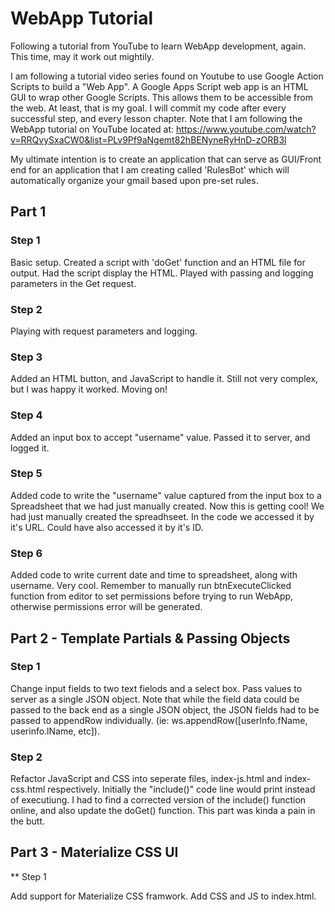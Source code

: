 # WebApp Tutorial

Following a tutorial from YouTube to learn WebApp development, again. This time, may it work out mightily.

I am following a tutorial video series found on Youtube to use Google Action Scripts to build a "Web App". A Google Apps Script web app is an HTML GUI to wrap other Google Scripts. This allows them to be accessible from the web. At least, that is my goal. 
I will commit my code after every successful step, and every lesson chapter. Note that I am following the WebApp tutorial on YouTube located at: https://www.youtube.com/watch?v=RRQvySxaCW0&list=PLv9Pf9aNgemt82hBENyneRyHnD-zORB3l

My ultimate intention is to create an application that can serve as GUI/Front end for an application that I am creating called 'RulesBot' which will automatically organize your gmail based upon pre-set rules.

## Part 1

### Step 1

Basic setup. Created a script with 'doGet' function and an HTML file for output. Had the script display the HTML. Played with passing and logging parameters in the Get request.

### Step 2

Playing with request parameters and logging.

### Step 3

Added an HTML button, and JavaScript to handle it. Still not very complex, but I was happy it worked. Moving on!

### Step 4

Added an input box to accept "username" value. Passed it to server, and logged it.

### Step 5

Added code to write the "username" value captured from the input box to a Spreadsheet that we had just manually created. Now this is getting cool! We had just manually created the spreadhseet. In the code we accessed it by it's URL. Could have also accessed it by it's ID.

### Step 6

Added code to write current date and time to spreadsheet, along with username. Very cool. Remember to manually run btnExecuteClicked function from editor to set permissions before trying to run WebApp, otherwise permissions error will be generated.

## Part 2 - Template Partials & Passing Objects

### Step 1

Change input fields to two text fielods and a select box. Pass values to server as a single JSON object. Note that while the field data could be passed to the back end as a single JSON object, the JSON fields had to be passed to appendRow individually. (ie: ws.appendRow([userInfo.fName, userinfo.lName, etc]).

### Step 2

Refactor JavaScript and CSS into seperate files, index-js.html and index-css.html respectively. Initially the "include()" code line would print instead of executiung. I had to find a corrected version of the include() function online, and also update the doGet() function. This part was kinda a pain in the butt.

## Part 3 - Materialize CSS UI

** Step 1

Add support for Materialize CSS framwork. Add CSS and JS to index.html.
